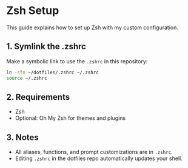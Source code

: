 # Zsh Setup

This guide explains how to set up Zsh with my custom configuration.

## 1. Symlink the .zshrc

Make a symbolic link to use the `.zshrc` in this repository:

```bash
ln -sfn ~/dotfiles/.zshrc ~/.zshrc
source ~/.zshrc
```

## 2. Requirements

- Zsh
- Optional: Oh My Zsh for themes and plugins

## 3. Notes

- All aliases, functions, and prompt customizations are in `.zshrc`.
- Editing `.zshrc` in the dotfiles repo automatically updates your shell.
